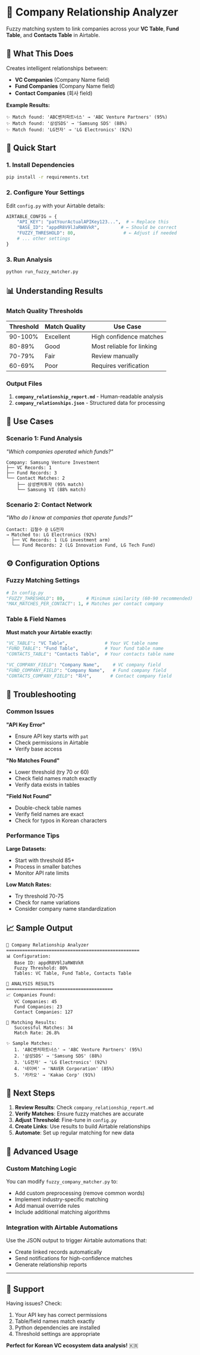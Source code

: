 # 🔗 Company Relationship Analyzer

Fuzzy matching system to link companies across your **VC Table**, **Fund Table**, and **Contacts Table** in Airtable.

## 🎯 What This Does

Creates intelligent relationships between:
- **VC Companies** (Company Name field)  
- **Fund Companies** (Company Name field)
- **Contact Companies** (회사 field)

**Example Results:**
```
✨ Match found: 'ABC벤처파트너스' → 'ABC Venture Partners' (95%)
✨ Match found: '삼성SDS' → 'Samsung SDS' (88%)
✨ Match found: 'LG전자' → 'LG Electronics' (92%)
```

## 🚀 Quick Start

### 1. Install Dependencies

```bash
pip install -r requirements.txt
```

### 2. Configure Your Settings

Edit `config.py` with your Airtable details:

```python
AIRTABLE_CONFIG = {
    "API_KEY": "patYourActualAPIKey123...",  # ← Replace this
    "BASE_ID": "appdR8V9lJaRW8VkR",        # ← Should be correct
    "FUZZY_THRESHOLD": 80,                  # ← Adjust if needed
    # ... other settings
}
```

### 3. Run Analysis

```bash
python run_fuzzy_matcher.py
```

## 📊 Understanding Results

### Match Quality Thresholds

| Threshold | Match Quality | Use Case |
|-----------|---------------|----------|
| 90-100% | Excellent | High confidence matches |
| 80-89% | Good | Most reliable for linking |
| 70-79% | Fair | Review manually |
| 60-69% | Poor | Requires verification |

### Output Files

1. **`company_relationship_report.md`** - Human-readable analysis
2. **`company_relationships.json`** - Structured data for processing

## 🎯 Use Cases

### Scenario 1: Fund Analysis
*"Which companies operated which funds?"*

```
Company: Samsung Venture Investment
├── VC Records: 1 
├── Fund Records: 3
└── Contact Matches: 2
    ├── 삼성벤처투자 (95% match)
    └── Samsung VI (88% match)
```

### Scenario 2: Contact Network
*"Who do I know at companies that operate funds?"*

```
Contact: 김철수 @ LG전자
→ Matched to: LG Electronics (92%)
  ├── VC Records: 1 (LG investment arm)
  └── Fund Records: 2 (LG Innovation Fund, LG Tech Fund)
```

## ⚙️ Configuration Options

### Fuzzy Matching Settings

```python
# In config.py
"FUZZY_THRESHOLD": 80,        # Minimum similarity (60-90 recommended)
"MAX_MATCHES_PER_CONTACT": 1, # Matches per contact company
```

### Table & Field Names

**Must match your Airtable exactly:**

```python
"VC_TABLE": "VC Table",              # Your VC table name
"FUND_TABLE": "Fund Table",          # Your fund table name  
"CONTACTS_TABLE": "Contacts Table",  # Your contacts table name

"VC_COMPANY_FIELD": "Company Name",     # VC company field
"FUND_COMPANY_FIELD": "Company Name",   # Fund company field
"CONTACTS_COMPANY_FIELD": "회사",       # Contact company field
```

## 🔧 Troubleshooting

### Common Issues

**"API Key Error"**
- Ensure API key starts with `pat`
- Check permissions in Airtable
- Verify base access

**"No Matches Found"** 
- Lower threshold (try 70 or 60)
- Check field names match exactly
- Verify data exists in tables

**"Field Not Found"**
- Double-check table names
- Verify field names are exact
- Check for typos in Korean characters

### Performance Tips

**Large Datasets:**
- Start with threshold 85+ 
- Process in smaller batches
- Monitor API rate limits

**Low Match Rates:**
- Try threshold 70-75
- Check for name variations
- Consider company name standardization

## 📈 Sample Output

```
🔗 Company Relationship Analyzer
==================================================
📊 Configuration:
   Base ID: appdR8V9lJaRW8VkR
   Fuzzy Threshold: 80%
   Tables: VC Table, Fund Table, Contacts Table

🎯 ANALYSIS RESULTS
========================================
📈 Companies Found:
   VC Companies: 45
   Fund Companies: 23
   Contact Companies: 127

🔗 Matching Results:
   Successful Matches: 34
   Match Rate: 26.8%

✨ Sample Matches:
   1. 'ABC벤처파트너스' → 'ABC Venture Partners' (95%)
   2. '삼성SDS' → 'Samsung SDS' (88%)
   3. 'LG전자' → 'LG Electronics' (92%)
   4. '네이버' → 'NAVER Corporation' (85%)
   5. '카카오' → 'Kakao Corp' (91%)
```

## 🚀 Next Steps

1. **Review Results**: Check `company_relationship_report.md`
2. **Verify Matches**: Ensure fuzzy matches are accurate  
3. **Adjust Threshold**: Fine-tune in `config.py`
4. **Create Links**: Use results to build Airtable relationships
5. **Automate**: Set up regular matching for new data

## 📝 Advanced Usage

### Custom Matching Logic

You can modify `fuzzy_company_matcher.py` to:
- Add custom preprocessing (remove common words)
- Implement industry-specific matching
- Add manual override rules
- Include additional matching algorithms

### Integration with Airtable Automations

Use the JSON output to trigger Airtable automations that:
- Create linked records automatically
- Send notifications for high-confidence matches
- Generate relationship reports

---

## 🤝 Support

Having issues? Check:
1. Your API key has correct permissions
2. Table/field names match exactly  
3. Python dependencies are installed
4. Threshold settings are appropriate

**Perfect for Korean VC ecosystem data analysis!** 🇰🇷 
